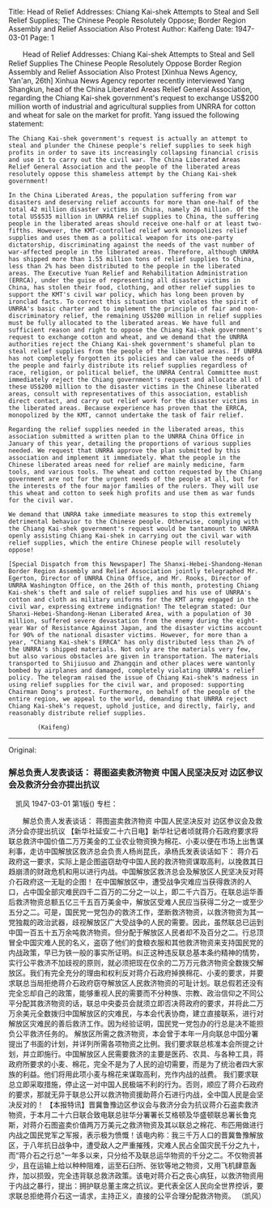 Title: Head of Relief Addresses: Chiang Kai-shek Attempts to Steal and Sell Relief Supplies; The Chinese People Resolutely Oppose; Border Region Assembly and Relief Association Also Protest
Author: Kaifeng
Date: 1947-03-01
Page: 1

　　Head of Relief Addresses:
    Chiang Kai-shek Attempts to Steal and Sell Relief Supplies
    The Chinese People Resolutely Oppose
    Border Region Assembly and Relief Association Also Protest
    [Xinhua News Agency, Yan'an, 26th] Xinhua News Agency reporter recently interviewed Yang Shangkun, head of the China Liberated Areas Relief General Association, regarding the Chiang Kai-shek government's request to exchange US$200 million worth of industrial and agricultural supplies from UNRRA for cotton and wheat for sale on the market for profit. Yang issued the following statement:

    The Chiang Kai-shek government's request is actually an attempt to steal and plunder the Chinese people's relief supplies to seek high profits in order to save its increasingly collapsing financial crisis and use it to carry out the civil war. The China Liberated Areas Relief General Association and the people of the liberated areas resolutely oppose this shameless attempt by the Chiang Kai-shek government!

    In the China Liberated Areas, the population suffering from war disasters and deserving relief accounts for more than one-half of the total 42 million disaster victims in China, namely 26 million. Of the total US$535 million in UNRRA relief supplies to China, the suffering people in the liberated areas should receive one-half or at least two-fifths. However, the KMT-controlled relief work monopolizes relief supplies and uses them as a political weapon for its one-party dictatorship, discriminating against the needs of the vast number of war-affected people in the liberated areas. Therefore, although UNRRA has shipped more than 1.55 million tons of relief supplies to China, less than 2% has been distributed to the people in the liberated areas. The Executive Yuan Relief and Rehabilitation Administration (ERRCA), under the guise of representing all disaster victims in China, has stolen their food, clothing, and other relief supplies to support the KMT's civil war policy, which has long been proven by ironclad facts. To correct this situation that violates the spirit of UNRRA's basic charter and to implement the principle of fair and non-discriminatory relief, the remaining US$200 million in relief supplies must be fully allocated to the liberated areas. We have full and sufficient reason and right to oppose the Chiang Kai-shek government's request to exchange cotton and wheat, and we demand that the UNRRA authorities reject the Chiang Kai-shek government's shameful plan to steal relief supplies from the people of the liberated areas. If UNRRA has not completely forgotten its policies and can value the needs of the people and fairly distribute its relief supplies regardless of race, religion, or political belief, the UNRRA Central Committee must immediately reject the Chiang government's request and allocate all of these US$200 million to the disaster victims in the Chinese liberated areas, consult with representatives of this association, establish direct contact, and carry out relief work for the disaster victims in the liberated areas. Because experience has proven that the ERRCA, monopolized by the KMT, cannot undertake the task of fair relief.

    Regarding the relief supplies needed in the liberated areas, this association submitted a written plan to the UNRRA China Office in January of this year, detailing the proportions of various supplies needed. We request that UNRRA approve the plan submitted by this association and implement it immediately. What the people in the Chinese liberated areas need for relief are mainly medicine, farm tools, and various tools. The wheat and cotton requested by the Chiang government are not for the urgent needs of the people at all, but for the interests of the four major families of the rulers. They will use this wheat and cotton to seek high profits and use them as war funds for the civil war.

    We demand that UNRRA take immediate measures to stop this extremely detrimental behavior to the Chinese people. Otherwise, complying with the Chiang Kai-shek government's request would be tantamount to UNRRA openly assisting Chiang Kai-shek in carrying out the civil war with relief supplies, which the entire Chinese people will resolutely oppose!

    [Special Dispatch from this Newspaper] The Shanxi-Hebei-Shandong-Henan Border Region Assembly and Relief Association jointly telegraphed Mr. Egerton, Director of UNRRA China Office, and Mr. Rooks, Director of UNRRA Washington Office, on the 26th of this month, protesting Chiang Kai-shek's theft and sale of relief supplies and his use of UNRRA's cotton and cloth as military uniforms for the KMT army engaged in the civil war, expressing extreme indignation! The telegram stated: Our Shanxi-Hebei-Shandong-Henan Liberated Area, with a population of 30 million, suffered severe devastation from the enemy during the eight-year War of Resistance Against Japan, and the disaster victims account for 90% of the national disaster victims. However, for more than a year, "Chiang Kai-shek's ERRCA" has only distributed less than 2% of the UNRRA's shipped materials. Not only are the materials very few, but also various obstacles are given in transportation. The materials transported to Shijiusuo and Zhangqin and other places were wantonly bombed by airplanes and damaged, completely violating UNRRA's relief policy. The telegram raised the issue of Chiang Kai-shek's madness in using relief supplies for the civil war, and proposed: supporting Chairman Dong's protest. Furthermore, on behalf of the people of the entire region, we appeal to the world, demanding that UNRRA reject Chiang Kai-shek's request, uphold justice, and directly, fairly, and reasonably distribute relief supplies.

            (Kaifeng)



<hr /> 

Original: 


### 解总负责人发表谈话：  蒋图盗卖救济物资  中国人民坚决反对  边区参议会及救济分会亦提出抗议
　凯风
1947-03-01
第1版()
专栏：

　　解总负责人发表谈话：
    蒋图盗卖救济物资
    中国人民坚决反对
    边区参议会及救济分会亦提出抗议
    【新华社延安二十六日电】新华社记者顷就蒋介石政府要求将联总救济中国价值二万万美金的工业农业物资换为棉花、小麦以便在市场上出售谋利事，走访中国解放区救济总会负责人杨尚昆氏，承杨氏发表谈话如下：
    蒋介石政府这一要求，实际上是企图盗窃劫夺中国人民的救济物资谋取高利，以挽救其日趋崩溃的财政危机和用以进行内战。中国解放区救济总会及解放区人民坚决反对蒋介石政府这一无耻的企图！
    在中国解放区中，遭受战争灾难应当获得救济的人口，占中国全部灾难民四千二百万的二分之一以上，即二千六百万。在联总运华善后救济物资总额五亿三千五百万美金中，解放区受难人民应当获得二分之一或至少五分之二。可是，国民党一党包办的救济工作，垄断救济物资，以救济物资为其一党独裁的政治武器，歧视解放区广大受战争的人民的需要。因此，虽然联总已运到中国一百五十五万余吨救济物资。但分配于解放区人民者却不及百分之二。行总顶冒全中国灾难人民的名义，盗窃了他们的食粮衣服和其他救济物资来支持国民党的内战政策，早已为铁一般的事实所证明。纠正这种违反联总基本条约精神的情势，实行公平救济不加歧视的原则，就必须把现在仅余的二万万元救济物资全数拨交解放区。我们有完全充分的理由和权利反对蒋介石政府掉换棉花、小麦的要求，并要求联总当局拒绝蒋介石政府窃夺解放区人民救济物资的可耻计划。联总假若还没有完全忘却自己的政策，能够重视人民的需要而不分种族、宗教、政治信仰之不同公平分配其救济物资的话，联总中央委员会就须立即否决蒋政府的要求，并将此二万万余美元全数拨归中国解放区的灾难民，与本会代表协商，建立直接联系，进行对解放区灾难民的善后救济工作。因为经验证明，国民党一党包办的行总是决不能担负公平救济任务的。
    解放区所需之救济物资，本会曾于本年一月向联总中国分署提出了书面的计划，并详列所需各项物资之比例。我们要求联总核准本会所提之计划，并立即施行。中国解放区人民需要救济的主要是医药、农具、与各种工具，蒋政府所要求的小麦、棉花，完全不是为了人民的迫切需要，而是为了统治者四大家族的利益。他们将用此项小麦与棉花来谋取高利，充作内战的战费。
    我们要求联总立即采取措施，停止这一对中国人民极端不利的行为。否则，顺应了蒋介石政府的要求，那就无异于联总公开以救济物资援助蒋介石进行内战，全中国人民是会坚决反对的！
    【本报特讯】晋冀鲁豫边区参议会与救济分会为抗议蒋介石盗卖救济物资，于本月二十六日联合致电联总驻华分署署长艾格顿及华盛顿联总署长鲁克斯，对蒋介石图盗卖价值两万万美元之救济物资及其以联总之棉花、布匹用做进行内战之国民党军之军报，表示极为愤慨！该电内称：我三千万人口的晋冀鲁豫解放区，于八年抗日战争中，遭受敌人之严重摧残，灾难人民占全国灾民千分之九十，而“蒋介石之行总”一年多以来，只分给不及联总运华物资的千分之二。不仅物资甚少，且在运输上给以种种阻难，运至石臼所、张钦等地之物资，又用飞机肆意轰炸，加以损毁，完全违背联总救济政策。该电对蒋介石之丧心病狂，以救济物资用于内战之暴行，提出：拥护联总董主席之抗议。更代表全区人民向全世界控诉，要求联总拒绝蒋介石这一请求，主持正义，直接的公平合理分配救济物资。
            （凯风）
